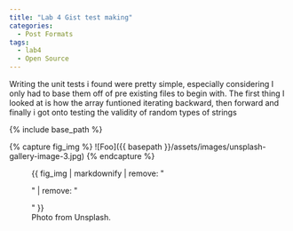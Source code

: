 ```yaml
---
title: "Lab 4 Gist test making"
categories:
  - Post Formats
tags:
  - lab4
  - Open Source
---
```


Writing the unit tests i found were pretty simple, especially considering I only had to base them off of pre existing files to begin with.
The first thing I looked at is how the array funtioned iterating backward, then forward and finally i got onto testing the validity of random types of strings 

{% include base_path %}

{% capture fig_img %}
![Foo]({{ basepath }}/assets/images/unsplash-gallery-image-3.jpg)
{% endcapture %}

<figure>
  {{ fig_img | markdownify | remove: "<p>" | remove: "</p>" }}
  <figcaption>Photo from Unsplash.</figcaption>
</figure>